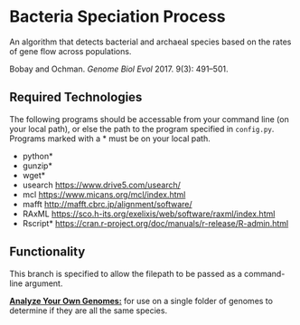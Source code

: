 # Bacteria Speciation Process

An algorithm that detects bacterial and archaeal species based on the rates of gene flow across populations.

Bobay and Ochman. *Genome Biol Evol* 2017. 9(3): 491–501.

## Required Technologies

The following programs should be accessable from your command line (on your local path), or else the path to the program specified in `config.py`. Programs marked with a * must be on your local path.

- python*
- gunzip*
- wget*
- usearch https://www.drive5.com/usearch/
- mcl https://www.micans.org/mcl/index.html
- mafft http://mafft.cbrc.jp/alignment/software/
- RAxML https://sco.h-its.org/exelixis/web/software/raxml/index.html
- Rscript* https://cran.r-project.org/doc/manuals/r-release/R-admin.html

## Functionality

This branch is specified to allow the filepath to be passed as a command-line argument.

[**Analyze Your Own Genomes:**](https://github.com/Bobay-Ochman/ConSpeciFix/tree/forRelease/personalCompare) for use on a single folder of genomes to determine if they are all the same species.